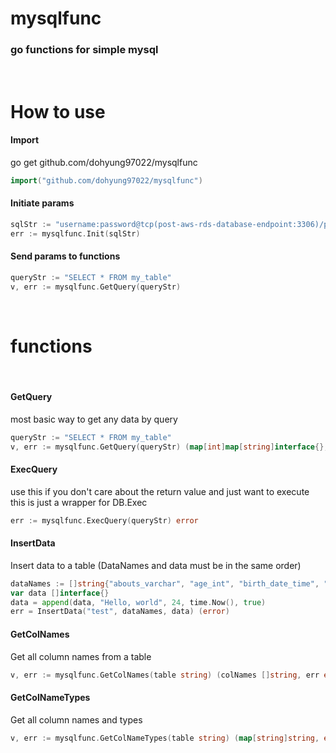 # mysqlfunc

### go functions for simple mysql

<br />

# How to use

#### Import

go get github.com/dohyung97022/mysqlfunc

```go
import("github.com/dohyung97022/mysqlfunc")
```

#### Initiate params

```go
sqlStr := "username:password@tcp(post-aws-rds-database-endpoint:3306)/post-schema-name"
err := mysqlfunc.Init(sqlStr)
```

#### Send params to functions

```go
queryStr := "SELECT * FROM my_table"
v, err := mysqlfunc.GetQuery(queryStr)
```

<br />

# functions

<br />

#### GetQuery

most basic way to get any data by query

```go
queryStr := "SELECT * FROM my_table"
v, err := mysqlfunc.GetQuery(queryStr) (map[int]map[string]interface{}, error)
```

#### ExecQuery

use this if you don't care about the return value and just want to execute
this is just a wrapper for DB.Exec

```go
err := mysqlfunc.ExecQuery(queryStr) error
```

#### InsertData

Insert data to a table (DataNames and data must be in the same order)

```go
dataNames := []string{"abouts_varchar", "age_int", "birth_date_time", "male_bool"}
var data []interface{}
data = append(data, "Hello, world", 24, time.Now(), true)
err = InsertData("test", dataNames, data) (error)
```

#### GetColNames

Get all column names from a table

```go
v, err := mysqlfunc.GetColNames(table string) (colNames []string, err error)
```

#### GetColNameTypes

Get all column names and types

```go
v, err := mysqlfunc.GetColNameTypes(table string) (map[string]string, error)
```
